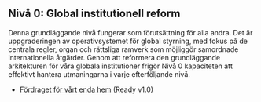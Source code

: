 ## Nivå 0: Global institutionell reform

Denna grundläggande nivå fungerar som förutsättning för alla andra. Det är uppgraderingen av operativsystemet för global styrning, med fokus på de centrala regler, organ och rättsliga ramverk som möjliggör samordnade internationella åtgärder. Genom att reformera den grundläggande arkitekturen för våra globala institutioner frigör Nivå 0 kapaciteten att effektivt hantera utmaningarna i varje efterföljande nivå.

- [Fördraget för vårt enda hem](/frameworks/docs/implementation/treaty-for-our-only-home) (Ready v1.0)
